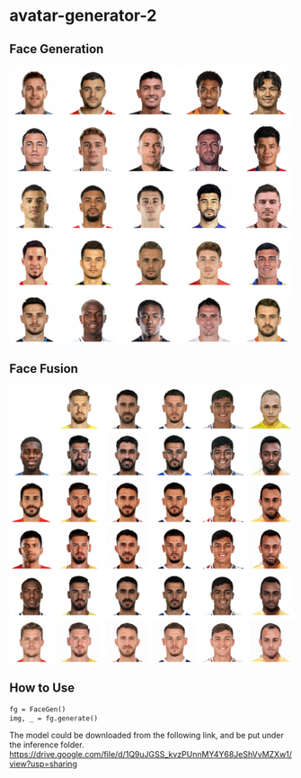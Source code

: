 # avatar-generator-2

## Face Generation
<img src="./imgs/example_00.png" width="700">

## Face Fusion
<img src="./imgs/example_01.png" width="700">

## How to Use
```
fg = FaceGen()
img, _ = fg.generate()
```

The model could be downloaded from the following link, and be put under the inference folder.
https://drive.google.com/file/d/1Q9uJGSS_kvzPUnnMY4Y68JeShVvMZXw1/view?usp=sharing
